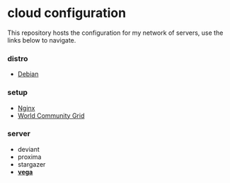 cloud configuration
===================

This repository hosts the configuration for my network of servers, use the links below to navigate.


### distro

- [Debian](https://github.com/jnwarp/cloud/blob/master/distro/debian.md)


### setup

- [Nginx](https://github.com/jnwarp/cloud/blob/master/setup/nginx.md)
- [World Community Grid](https://github.com/jnwarp/cloud/blob/master/setup/boinc.md)

### server

- deviant
- proxima
- stargazer
- [**vega**](https://github.com/jnwarp/cloud/blob/master/server/vega.md)
